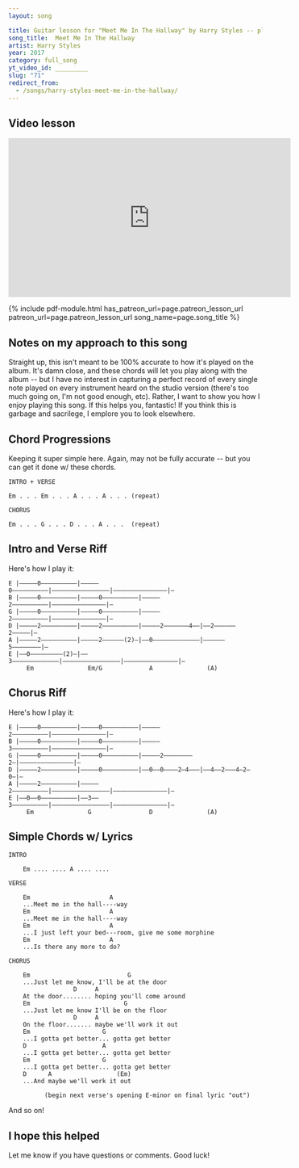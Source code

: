 ```yaml
---
layout: song

title: Guitar lesson for "Meet Me In The Hallway" by Harry Styles -- playsongnotes.com
song_title:  Meet Me In The Hallway
artist: Harry Styles
year: 2017
category: full_song
yt_video_id: _________
slug: "71"
redirect_from:
  - /songs/harry-styles-meet-me-in-the-hallway/
---
```


## Video lesson

<iframe width="560" height="315" src="https://www.youtube.com/embed/tMXlgiGSHr4?showinfo=0" frameborder="0" allowfullscreen></iframe>




{% include pdf-module.html has_patreon_url=page.patreon_lesson_url patreon_url=page.patreon_lesson_url song_name=page.song_title %}


## Notes on my approach to this song

Straight up, this isn't meant to be 100% accurate to how it's played on the album. It's damn close, and these chords will let you play along with the album -- but I have no interest in capturing a perfect record of every single note played on every instrument heard on the studio version (there's too much going on, I'm not good enough, etc). Rather, I want to show you how I enjoy playing this song. If this helps you, fantastic! If you think this is garbage and sacrilege, I emplore you to look elsewhere.


## Chord Progressions

Keeping it super simple here. Again, may not be fully accurate -- but you can get it done w/ these chords.

    INTRO + VERSE

    Em . . . Em . . . A . . . A . . . (repeat)

    CHORUS

    Em . . . G . . . D . . . A . . .  (repeat)


## Intro and Verse Riff

Here's how I play it:

    E |–––––0––––––––––|–––––0––––––––––|––––––––––––––––|–––––––––––––––|–
    B |–––––0––––––––––|–––––0––––––––––|–––––2––––––––––|–––––––––––––––|–
    G |–––––0––––––––––|–––––0––––––––––|–––––2––––––––––|–––––––––––––––|–
    D |–––––2––––––––––|–––––2––––––––––|–––––2–––––––4––|––2––––––2–––––|–
    A |–––––2––––––––––|–––––2––––––(2)–|––0–––––––––––––|––––––5––––––––|–
    E |––0–––––––––(2)–|––3–––––––––––––|––––––––––––––––|–––––––––––––––|–
         Em               Em/G             A               (A)

## Chorus Riff

Here's how I play it:

    E |–––––0––––––––––|–––––0––––––––––|–––––2––––––––––|–––––––––––––––|–
    B |–––––0––––––––––|–––––0––––––––––|–––––3––––––––––|–––––––––––––––|–
    G |–––––0––––––––––|–––––0––––––––––|–––––2––––––––2–|–––––––––––––––|–
    D |–––––2––––––––––|–––––0––––––––––|––0––0––––2–4–––|––4––2–––4–2–0–|–
    A |–––––2––––––––––|–––––2––––––––––|––––––––––––––––|–––––––––––––––|–
    E |––0––0––––––––––|––3––3––––––––––|––––––––––––––––|–––––––––––––––|–
         Em               G                D               (A)

## Simple Chords w/ Lyrics

    INTRO

        Em .... .... A .... ....

    VERSE

        Em                      A
        ...Meet me in the hall----way
        Em                      A
        ...Meet me in the hall----way
        Em                      A
        ...I just left your bed---room, give me some morphine
        Em                      A
        ...Is there any more to do?

    CHORUS

        Em                           G
        ...Just let me know, I'll be at the door
                      D     A
        At the door........ hoping you'll come around
        Em                          G
        ...Just let me know I'll be on the floor
                      D     A
        On the floor....... maybe we'll work it out
        Em                    G
        ...I gotta get better... gotta get better
        D                     A
        ...I gotta get better... gotta get better
        Em                    G
        ...I gotta get better... gotta get better
        D      A                  (Em)
        ...And maybe we'll work it out

              (begin next verse's opening E-minor on final lyric "out")

And so on!

## I hope this helped

Let me know if you have questions or comments. Good luck!
